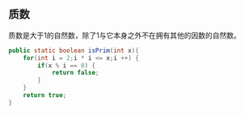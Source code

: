 ## 质数

质数是大于1的自然数，除了1与它本身之外不在拥有其他的因数的自然数。

```java
public static boolean isPrim(int x){
    for(int i = 2;i * i <= x;i ++) {
        if(x % i == 0) {
            return false;
        }
    }
    return true;
}
```

